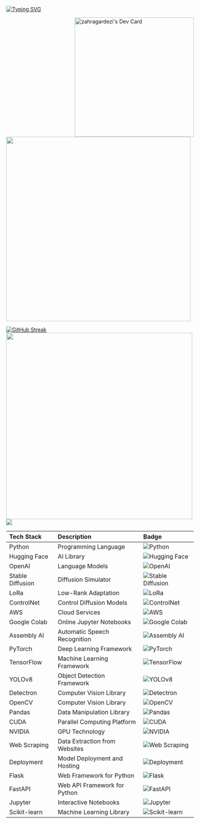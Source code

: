 [![Typing SVG](https://readme-typing-svg.demolab.com?font=Fira+Code&duration=2500&pause=1000&color=134359&width=435&lines=Hi%2C+Zahra+Gardezi+Here!;AI+Engineer)](https://git.io/typing-svg)

<a href="https://app.daily.dev/zahragardezi"><img align="right" src="https://api.daily.dev/devcards/v2/s3NZTCkh3E2s8J2a8ddNk.png?r=9wo" width="320" alt="zahragardezi's Dev Card"/></a>

<img src="https://github-readme-stats.vercel.app/api?username=zahragardezi&show_icons=true&theme=dark" width="495">

[![GitHub Streak](https://streak-stats.demolab.com?user=zahragardezi&theme=gruvbox-duo)](https://git.io/streak-stats)
<br>
<img align="left" width="500" src="https://github-readme-stats.vercel.app/api/top-langs/?username=zahragardezi&layout=compact&theme=cobalt&hide_border=true"/>

![](http://github-profile-summary-cards.vercel.app/api/cards/profile-details?username=zahragardezi&theme=2077)
<br>



Tech Stack       | Description                                           | Badge
:-----------------|:------------------------------------------------------|:---------------------------------------------------
Python           | Programming Language                                 | ![Python](https://img.shields.io/badge/Python-Programming%20Language-blue)
Hugging Face     | AI Library                                           | ![Hugging Face](https://img.shields.io/badge/Hugging%20Face-AI%20Library-ff69b4)
OpenAI           | Language Models                                      | ![OpenAI](https://img.shields.io/badge/OpenAI-Language%20Models-00cc55)
Stable Diffusion | Diffusion Simulator                                  | ![Stable Diffusion](https://img.shields.io/badge/Stable%20Diffusion-Diffusion%20Simulator-blue)
LoRa             | Low-Rank Adaptation                                  | ![LoRa](https://img.shields.io/badge/LoRa-Fine%20Tuning-blue)
ControlNet       | Control Diffusion Models                             | ![ControlNet](https://img.shields.io/badge/ControlNet-Control%20Diffusion%20Models-blue)
AWS              | Cloud Services                                       | ![AWS](https://img.shields.io/badge/AWS-Cloud%20Services-orange)
Google Colab     | Online Jupyter Notebooks                             | ![Google Colab](https://img.shields.io/badge/Google%20Colab-Notebooks-yellow)
Assembly AI      | Automatic Speech Recognition                         | ![Assembly AI](https://img.shields.io/badge/Assembly%20AI-Speech%20Recognition-green)
PyTorch          | Deep Learning Framework                              | ![PyTorch](https://img.shields.io/badge/PyTorch-Deep%20Learning-red)
TensorFlow       | Machine Learning Framework                           | ![TensorFlow](https://img.shields.io/badge/TensorFlow-Machine%20Learning-blue)
YOLOv8           | Object Detection Framework                           | ![YOLOv8](https://img.shields.io/badge/YOLOv8-Object%20Detection-yellowgreen)
Detectron        | Computer Vision Library                              | ![Detectron](https://img.shields.io/badge/Detectron-Computer%20Vision-lightgrey)
OpenCV           | Computer Vision Library                              | ![OpenCV](https://img.shields.io/badge/OpenCV-Computer%20Vision-brightgreen)
Pandas           | Data Manipulation Library                            | ![Pandas](https://img.shields.io/badge/Pandas-Data%20Manipulation-blueviolet)
CUDA             | Parallel Computing Platform                          | ![CUDA](https://img.shields.io/badge/CUDA-Parallel%20Computing-darkorange)
NVIDIA           | GPU Technology                                       | ![NVIDIA](https://img.shields.io/badge/NVIDIA-GPU%20Technology-76b900)
Web Scraping     | Data Extraction from Websites                        | ![Web Scraping](https://img.shields.io/badge/Web%20Scraping-Data%20Extraction-blue)
Deployment       | Model Deployment and Hosting                         | ![Deployment](https://img.shields.io/badge/Deployment-Model%20Deployment%20and%20Hosting-lightblue)
Flask            | Web Framework for Python                             | ![Flask](https://img.shields.io/badge/Flask-Web%20Framework-yellow)
FastAPI          | Web API Framework for Python                         | ![FastAPI](https://img.shields.io/badge/FastAPI-Web%20API%20Framework-green)
Jupyter          | Interactive Notebooks                                | ![Jupyter](https://img.shields.io/badge/Jupyter-Interactive%20Notebooks-orange)
Scikit-learn     | Machine Learning Library                             | ![Scikit-learn](https://img.shields.io/badge/Scikit%20learn-Machine%20Learning-lightgreen)
